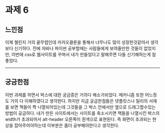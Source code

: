 # 과제 6

## 느낀점
이제 첼린지 거의 끝무렵인데 카카오클론을 통해서 너무나도 많이 성장한것같아서 생각보다 신기하다. 전에 자바나 파이썬 공부할때는 사람들에게 보여줄만한 것들이 없었지만, 이번에 css로 웹사이트를 꾸며서 내가 만들었다고 말해주면 다들 신기해하는게 참 좋았다. 
****
## 궁금한점
이번 과제를 하면서 박스에 대한 궁금증은 거의다 해소가되었다. 메커니즘 또한 어느정도 거의 다 이해하였다고 생각한다. 하지만 지금 궁금한점들은 넷플릿스나 밀리의 서재를 보면 책들이 쫙 나열되어있는데 그것들을 그 박스 안에서만 옆으로 드래그할수있는 방법이 궁금하다. 내가 만든 사이트에서는 사이트를 축소시키면 책들을 나열시킨 박스의 width가 초과되어서 alt-header 오른쪽이 흰색으로 표현된다. 즉 화면이 초과되는 현상을 잡아주어야하는데 이부분은 좀더 공부해야한다고 생각한다. 
